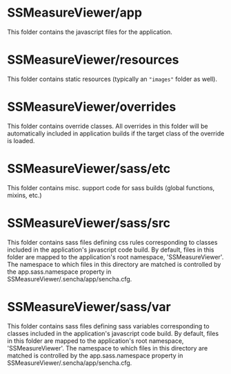 # SSMeasureViewer/app

This folder contains the javascript files for the application.

# SSMeasureViewer/resources

This folder contains static resources (typically an `"images"` folder as well).

# SSMeasureViewer/overrides

This folder contains override classes. All overrides in this folder will be 
automatically included in application builds if the target class of the override
is loaded.

# SSMeasureViewer/sass/etc

This folder contains misc. support code for sass builds (global functions, 
mixins, etc.)

# SSMeasureViewer/sass/src

This folder contains sass files defining css rules corresponding to classes
included in the application's javascript code build.  By default, files in this 
folder are mapped to the application's root namespace, 'SSMeasureViewer'. The
namespace to which files in this directory are matched is controlled by the
app.sass.namespace property in SSMeasureViewer/.sencha/app/sencha.cfg. 

# SSMeasureViewer/sass/var

This folder contains sass files defining sass variables corresponding to classes
included in the application's javascript code build.  By default, files in this 
folder are mapped to the application's root namespace, 'SSMeasureViewer'. The
namespace to which files in this directory are matched is controlled by the
app.sass.namespace property in SSMeasureViewer/.sencha/app/sencha.cfg. 
